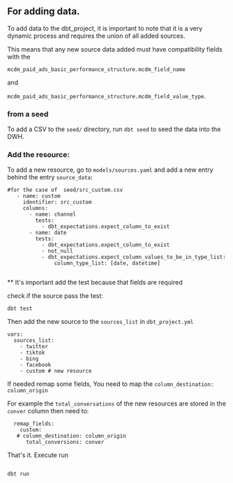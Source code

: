 
## For adding data.

To add data to the dbt_project, it is important to note that  it is a very dynamic process and requires the union of all added sources.

This means that any new source data added must have compatibility fields with the

`mcdm_paid_ads_basic_performance_structure.mcdm_field_name` 

and 

`mcdm_paid_ads_basic_performance_structure.mcdm_field_value_type`.


### from a seed

To add a CSV to the `seed/` directory, run `dbt seed` to seed the data into the DWH. 



### Add the resource:


To add a new resource, go to `models/sources.yaml` and add a new entry behind the entry `source_data`:

```
#for the case of  seed/src_custom.csv
   - name: custom
     identifier: src_custom
     columns:
       - name: channel
         tests:
           - dbt_expectations.expect_column_to_exist
       - name: date
         tests:
           - dbt_expectations.expect_column_to_exist
           - not_null
           - dbt_expectations.expect_column_values_to_be_in_type_list:
               column_type_list: [date, datetime]


```

** It's important add the test because that fields are required 

check if the source pass the test:

```
dbt test
```

Then add the  new source to the `sources_list` in `dbt_project.yml`

```
vars:
  sources_list:
    - twitter
    - tiktok
    - bing
    - facebook
    - custom # new resource
```

If needed remap some fields, You need to map the `column_destination: column_origin`

For example the `total_conversations` of the new resources are stored
in the `conver` column then need to:


```
  remap_fields:
    custom:
   # column_destination: column_origin
      total_conversions: conver
````

That's it. Execute run

```

dbt run 

```

